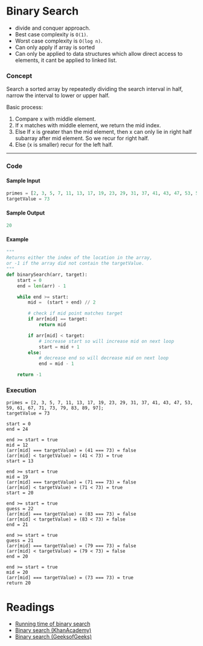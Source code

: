 # Binary Search

- divide and conquer approach.
- Best case complexity is `O(1)`.
- Worst case complexity is `O(log n)`.
- Can only apply if array is sorted
- Can only be applied to data structures which allow direct access to elements, it cant be applied to linked list.

### Concept

Search a sorted array by repeatedly dividing the search interval in half, narrow the interval to lower or upper half.

Basic process:

1. Compare x with middle element.
2. If x matches with middle element, we return the mid index.
3. Else If x is greater than the mid element, then x can only lie in right half subarray after mid element. So we recur for right half.
4. Else (x is smaller) recur for the left half.

---

### Code

#### Sample Input

```python
primes = [2, 3, 5, 7, 11, 13, 17, 19, 23, 29, 31, 37, 41, 43, 47, 53, 59, 61, 67, 71, 73, 79, 83, 89, 97]
targetValue = 73
```

#### Sample Output

```python
20
```

#### Example

```python
"""
Returns either the index of the location in the array,
or -1 if the array did not contain the targetValue.
"""
def binarySearch(arr, target):
    start = 0
    end = len(arr) - 1

    while end >= start:
        mid =  (start + end) // 2

        # check if mid point matches target
        if arr[mid] == target:
            return mid

        if arr[mid] < target:
            # increase start so will increase mid on next loop
            start = mid + 1
        else:
            # decrease end so will decrease mid on next loop
            end = mid - 1

    return -1
```

### Execution

```
primes = [2, 3, 5, 7, 11, 13, 17, 19, 23, 29, 31, 37, 41, 43, 47, 53, 59, 61, 67, 71, 73, 79, 83, 89, 97];
targetValue = 73

start = 0
end = 24

end >= start = true
mid = 12
(arr[mid] === targetValue) = (41 === 73) = false
(arr[mid] < targetValue) = (41 < 73) = true
start = 13

end >= start = true
mid = 19
(arr[mid] === targetValue) = (71 === 73) = false
(arr[mid] < targetValue) = (71 < 73) = true
start = 20

end >= start = true
guess = 22
(arr[mid] === targetValue) = (83 === 73) = false
(arr[mid] < targetValue) = (83 < 73) = false
end = 21

end >= start = true
guess = 21
(arr[mid] === targetValue) = (79 === 73) = false
(arr[mid] < targetValue) = (79 < 73) = false
end = 20

end >= start = true
mid = 20
(arr[mid] === targetValue) = (73 === 73) = true
return 20
```

# Readings

- [Running time of binary search](https://www.khanacademy.org/computing/computer-science/algorithms/binary-search/a/running-time-of-binary-search)
- [Binary search (KhanAcademy)](https://www.khanacademy.org/computing/computer-science/algorithms/binary-search/a/binary-search)
- [Binary search (GeeksofGeeks)](https://www.geeksforgeeks.org/binary-search/)
